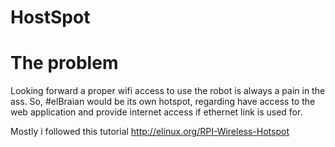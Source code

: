 HostSpot 
========

#	The problem

Looking forward a proper wifi access to use the robot is always a pain in the ass. So, #elBraian would be its own hotspot, regarding have access to the web application and provide internet access if ethernet link is used for.

Mostly i followed this tutorial
http://elinux.org/RPI-Wireless-Hotspot

